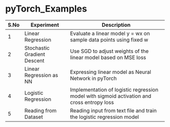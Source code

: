 # pyTorch_Examples

| S.No | Experiment | Description |
| ---------- | ---------- | ----------------- |
| 1 | Linear Regression |  Evaluate a linear model y = wx on sample data points using fixed w | 
| 2 | Stochastic Gradient Descent | Use SGD to adjust weights of the linear model based on MSE loss |
| 3 | Linear Regression as NN | Expressing linear model as Neural Network in pyTorch |
| 4 | Logistic Regression | Implementation of logistic regression model with sigmoid activation and cross entropy loss |
| 5 | Reading from Dataset | Reading input from text file and train the logistic regression model |



